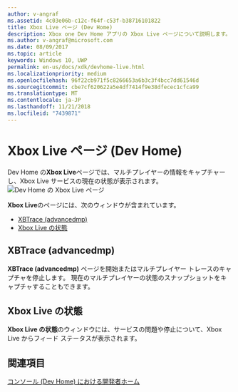 ```yaml
---
author: v-angraf
ms.assetid: 4c03e06b-c12c-f64f-c53f-b38716101822
title: Xbox Live ページ (Dev Home)
description: Xbox one Dev Home アプリの Xbox Live ページについて説明します。
ms.author: v-angraf@microsoft.com
ms.date: 08/09/2017
ms.topic: article
keywords: Windows 10, UWP
permalink: en-us/docs/xdk/devhome-live.html
ms.localizationpriority: medium
ms.openlocfilehash: 96f22cb971f5c8266653a6b3c3f4bcc7dd61546d
ms.sourcegitcommit: cbe7cf620622a5e4df7414f9e38dfecec1cfca99
ms.translationtype: MT
ms.contentlocale: ja-JP
ms.lasthandoff: 11/21/2018
ms.locfileid: "7439871"
---
```

# <a name="xbox-live-page-dev-home"></a>Xbox Live ページ (Dev Home)
   
  
Dev Home の**Xbox Live**ページでは、マルチプレイヤーの情報をキャプチャーし、Xbox Live サービスの現在の状態が表示されます。   
 ![Dev Home の Xbox Live ページ](images/devhome_live.png)   
  
**Xbox Live**のページには、次のウィンドウが含まれています。   
 
   *  [XBTrace (advancedmp)](#ID4EPB)  
   *  [Xbox Live の状態](#ID4E3B)  

 
<a id="ID4EPB"></a>

   

## <a name="xbtrace-advancedmp"></a>XBTrace (advancedmp)  
   
  
**XBTrace (advancedmp)** ページを開始またはマルチプレイヤー トレースのキャプチャを停止します。 現在のマルチプレイヤーの状態のスナップショットをキャプチャすることもできます。   
  
<a id="ID4E3B"></a>

   

## <a name="xbox-live-status"></a>Xbox Live の状態  
   
  
**Xbox Live の状態**のウィンドウには、サービスの問題や停止について、Xbox Live からフィード ステータスが表示されます。   
  
<a id="ID4EPC"></a>

   

## <a name="see-also"></a>関連項目  
 [コンソール (Dev Home) における開発者ホーム](dev-home.md)

  